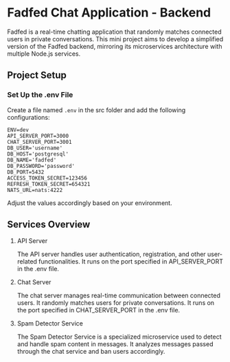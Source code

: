 # Fadfed Chat Application - Backend

Fadfed is a real-time chatting application that randomly matches connected users in private conversations. This mini project aims to develop a simplified version of the Fadfed backend, mirroring its microservices architecture with multiple Node.js services.

## Project Setup

### Set Up the .env File

Create a file named `.env` in the src folder and add the following configurations:

```
ENV=dev
API_SERVER_PORT=3000
CHAT_SERVER_PORT=3001
DB_USER='username'
DB_HOST='postgresql'
DB_NAME='fadfed'
DB_PASSWORD='password'
DB_PORT=5432
ACCESS_TOKEN_SECRET=123456
REFRESH_TOKEN_SECRET=654321
NATS_URL=nats:4222
```

Adjust the values accordingly based on your environment.

## Services Overview

1. API Server

    The API server handles user authentication, registration, and other user-related functionalities. It runs on the port specified in API_SERVER_PORT in the .env file.

2. Chat Server

    The chat server manages real-time communication between connected users. It randomly matches users for private conversations. It runs on the port specified in CHAT_SERVER_PORT in the .env file.

3. Spam Detector Service

    The Spam Detector Service is a specialized microservice used to detect and handle spam content in messages. It analyzes messages passed through the chat service and ban users accordingly.
